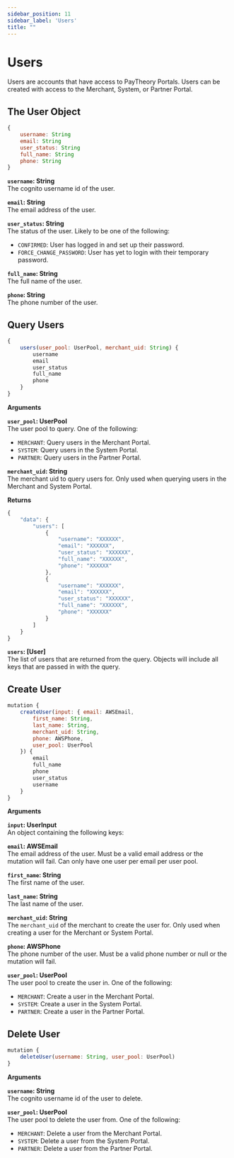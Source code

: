 ```yaml
---
sidebar_position: 11
sidebar_label: 'Users'
title: ""
---
```


# Users

Users are accounts that have access to PayTheory Portals. Users can be created with access to the Merchant, System, or Partner Portal.

## The User Object
```js
{
    username: String
    email: String
    user_status: String
    full_name: String
    phone: String
}
```

**`username`: String**  
The cognito username id of the user.

**`email`: String**  
The email address of the user.

**`user_status`: String**  
The status of the user. Likely to be one of the following:
* `CONFIRMED`: User has logged in and set up their password.
* `FORCE_CHANGE_PASSWORD`: User has yet to login with their temporary password.

**`full_name`: String**  
The full name of the user.

**`phone`: String**  
The phone number of the user.


## Query Users
```js
{
    users(user_pool: UserPool, merchant_uid: String) {
        username
        email
        user_status
        full_name
        phone
    }
}
```

**Arguments**

**`user_pool`: UserPool**  
The user pool to query. One of the following:
* `MERCHANT`: Query users in the Merchant Portal.
* `SYSTEM`: Query users in the System Portal.
* `PARTNER`: Query users in the Partner Portal.

**`merchant_uid`: String**  
The merchant uid to query users for. Only used when querying users in the Merchant and System Portal.

**Returns**

```js
{
    "data": {
        "users": [
            {
                "username": "XXXXXX",
                "email": "XXXXXX",
                "user_status": "XXXXXX",
                "full_name": "XXXXXX",
                "phone": "XXXXXX"
            },
            {
                "username": "XXXXXX",
                "email": "XXXXXX",
                "user_status": "XXXXXX",
                "full_name": "XXXXXX",
                "phone": "XXXXXX"
            }
        ]
    }
}
```

**`users`: [User]**  
The list of users that are returned from the query. Objects will include all keys that are passed in with the query.

## Create User
```js
mutation {
    createUser(input: { email: AWSEmail,
        first_name: String,
        last_name: String,
        merchant_uid: String,
        phone: AWSPhone,
        user_pool: UserPool
    }) {
        email
        full_name
        phone
        user_status
        username
    }
}
```

**Arguments**

**`input`: UserInput**  
An object containing the following keys:

**`email`: AWSEmail**  
The email address of the user. Must be a valid email address or the mutation will fail. Can only have one user per email per user pool.

**`first_name`: String**  
The first name of the user.

**`last_name`: String**  
The last name of the user.

**`merchant_uid`: String**  
The `merchant_uid` of the merchant to create the user for. Only used when creating a user for the Merchant or System Portal.

**`phone`: AWSPhone**  
The phone number of the user. Must be a valid phone number or null or the mutation will fail.

**`user_pool`: UserPool**  
The user pool to create the user in. One of the following:
* `MERCHANT`: Create a user in the Merchant Portal.
* `SYSTEM`: Create a user in the System Portal.
* `PARTNER`: Create a user in the Partner Portal.

## Delete User
```js
mutation {
    deleteUser(username: String, user_pool: UserPool)
}
```

**Arguments**

**`username`: String**  
The cognito username id of the user to delete.

**`user_pool`: UserPool**  
The user pool to delete the user from. One of the following:
* `MERCHANT`: Delete a user from the Merchant Portal.
* `SYSTEM`: Delete a user from the System Portal.
* `PARTNER`: Delete a user from the Partner Portal.

